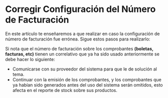 # Corregir Configuración del Número de Facturación


En este artículo te enseñaremos a que realizar en caso la configuración de número de facturación fue errónea. Sigue estos pasos para realizarlo:

Si nota que el número de facturación sobre los comprobantes **(boletas, facturas, etc)** tienen un correlativo que ya ha sido usado anteriormente se debe hacer lo siguiente:

- Comunicarse con su proveedor del sistema para que le de solución al tema.
- Continuar con la emisión de los comprobantes, y los comprobantes que ya habían sido generados antes del uso del sistema serán omitidos, esto afecta en el reporte de stock sobre sus productos.

